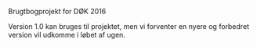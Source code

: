 Brugtbogprojekt for DØK 2016

Version 1.0 kan bruges til projektet, men vi forventer en nyere og forbedret version vil udkomme i løbet af ugen.